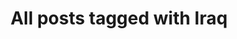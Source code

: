 ---
layout: tag
title: "All posts tagged with Iraq"
permalink: /weblog/tags/iraq/
taxonomy: Iraq
---